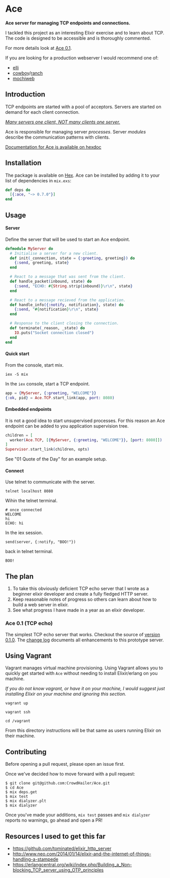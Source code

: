 # Ace
**Ace server for managing TCP endpoints and connections.**

I tackled this project as an interesting Elixir exercise and to learn about TCP.
The code is designed to be accessible and is thoroughly commented.

For more details look at [Ace 0.1](https://github.com/CrowdHailer/Ace/tree/0.1.0).

If you are looking for a production webserver I would recommend one of:

- [elli](https://github.com/knutin/elli)
- [cowboy](https://ninenines.eu/docs/en/cowboy/1.0/guide/)/[ranch](https://ninenines.eu/docs/en/ranch/1.2/guide/)
- [mochiweb](https://github.com/mochi/mochiweb)

## Introduction

TCP endpoints are started with a pool of acceptors.
Servers are started on demand for each client connection.

*[Many servers one client, NOT many clients one server.](http://joearms.github.io/2016/03/13/Managing-two-million-webservers.html)*

Ace is responsible for managing server *processes*.
Server *modules* describe the communication patterns with clients.

[Documentation for Ace is available on hexdoc](https://hexdocs.pm/ace)

## Installation

The package is available on [Hex](https://hex.pm/packages/ace).
Ace can be installed by adding it to your list of dependencies in `mix.exs`:

```elixir
def deps do
  [{:ace, "~> 0.7.0"}]
end
```

## Usage

#### Server

Define the server that will be used to start an Ace endpoint.

```elixir
defmodule MyServer do
  # Initialise a server for a new client.
  def init(_connection, state = {:greeting, greeting}) do
    {:send, greeting, state}
  end

  # React to a message that was sent from the client.
  def handle_packet(inbound, state) do
    {:send, "ECHO: #{String.strip(inbound)}\r\n", state}
  end

  # React to a message recieved from the application.
  def handle_info({:notify, notification}, state) do
    {:send, "#{notification}\r\n", state}
  end

  # Response to the client closing the connection.
  def terminate(_reason, _state) do
    IO.puts("Socket connection closed")
  end
end
```

#### Quick start

From the console, start mix.

```shell
iex -S mix
```

In the `iex` console, start a TCP endpoint.
```elixir
app = {MyServer, {:greeting, "WELCOME"}}
{:ok, pid} = Ace.TCP.start_link(app, port: 8080)
```

#### Embedded endpoints

It is not a good idea to start unsupervised processes.
For this reason an Ace endpoint can be added to you application supervision tree.

```elixir
children = [
  worker(Ace.TCP, [{MyServer, {:greeting, "WELCOME"}}, [port: 8080]])
]
Supervisor.start_link(children, opts)
```

See "01 Quote of the Day" for an example setup.

#### Connect
Use telnet to communicate with the server.

```
telnet localhost 8080
```

Wihin the telnet terminal.

```
# once connected
WELCOME
hi
ECHO: hi
```

In the iex session.

```
send(server, {:notify, "BOO!"})
```

back in telnet terminal.

```
BOO!
```

## The plan

1. To take this obviously deficient TCP echo server that I wrote as a beginner elixir developer and create a fully fledged HTTP server.
2. Keep reasonable notes of progress so others can learn about how to build a web server in elixir.
3. See what progress I have made in a year as an elixir developer.

### Ace 0.1 (TCP echo)

The simplest TCP echo server that works.
Checkout the source of [version 0.1.0](https://github.com/CrowdHailer/Ace/blob/0.1.0/server.ex).
The [change log](https://github.com/CrowdHailer/Ace/blob/master/CHANGELOG.md) documents all enhancements to this prototype server.


## Using Vagrant

Vagrant manages virtual machine provisioning.
Using Vagrant allows you to quickly get started with `Ace` without needing to install Elixir/erlang on you machine.

*If you do not know vagrant, or have it on your machine, I would suggest just installing Elixir on your machine and ignoring this section.*

```
vagrant up

vagrant ssh

cd /vagrant
```

From this directory instructions will be that same as users running Elixir on their machine.

## Contributing

Before opening a pull request, please open an issue first.

Once we've decided how to move forward with a pull request:

    $ git clone git@github.com:CrowdHailer/Ace.git
    $ cd Ace
    $ mix deps.get
    $ mix test
    $ mix dialyzer.plt
    $ mix dialyzer

Once you've made your additions, `mix test` passes and `mix dialyzer` reports no warnings, go ahead and open a PR!

## Resources I used to get this far

- https://github.com/tominated/elixir_http_server
- http://www.neo.com/2014/01/14/elixir-and-the-internet-of-things-handling-a-stampede
- https://erlangcentral.org/wiki/index.php/Building_a_Non-blocking_TCP_server_using_OTP_principles
